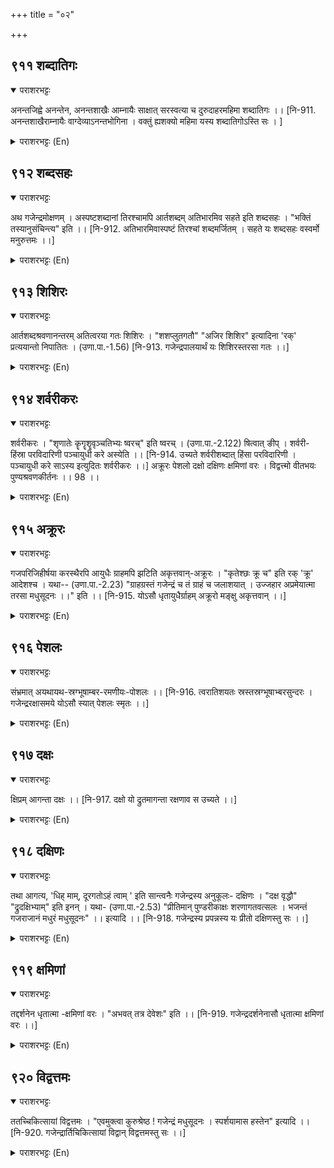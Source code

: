 +++
title = "०२"

+++

## ९११  शब्दातिगः
<details open><summary>पराशरभट्टः</summary>

अनन्तजिह्वे अनन्तेन, अनन्तशाखैः आम्नायैः साक्षात् सरस्वत्या च दुरुदाहरमहिमा शब्दातिगः ।। [नि-911. अनन्तशाखैराम्नायैः वाग्देव्याऽनन्तभोगिना । वक्तुं ह्यशक्यो महिमा यस्य शब्दातिगोऽस्ति सः । ]
</details>

<details><summary>पराशरभट्टः (En)</summary>

He Who is beyond words. The greatness of the Lord cannot be described in words by the multi-tongued Adisesha, by the Vedas with all their countless branches, and by the goddess Sarasvati herself. The greatness of the Lord cannot be described in words by the multi-gongued आदिशेष (Anantha), by the वेदा with all their countless branches, and by the goddess Sarasvathi herself. गजेन्द्र Episode (Names 912 to 945)
</details>

## ९१२  शब्दसहः
<details open><summary>पराशरभट्टः</summary>

अथ गजेन्द्रमोक्षणम् । अस्पष्टशब्दानां तिरश्चामपि आर्तशब्दम् अतिभारमिव सहते इति शब्दसहः । "भक्तिं तस्यानुसंचिन्त्य" इति ।। [नि-912. अतिभारमिवास्पष्टं तिरश्चां शब्दमर्जितम् । सहते यः शब्दसहः वस्वर्मो मनुरुत्तमः ।।]
</details>

<details><summary>पराशरभट्टः (En)</summary>

He who shoulders the burden of the words of cry of distress. With this name begins the episode of the relief given to गजेन्द्र . भगवान् hears and bears as a great burden the cry of animals for help even though the noise is indistinct. "He was again and again thinking of the devotion of the elephant."
</details>

## ९१३  शिशिरः
<details open><summary>पराशरभट्टः</summary>

आर्तशब्दश्रवणानन्तरम् अतित्वरया गतः शिशिरः । "शशप्लुतगतौ" "अजिर शिशिर" इत्यादिना 'रक्' प्रत्ययान्तो निपातितः । (उणा.पा.-1.56) [नि-913. गजेन्द्रपालयार्थं यः शिशिरस्तरसा गतः ।।]
</details>

<details><summary>पराशरभट्टः (En)</summary>

He who rushed to render help. As soon as He heard the cry of distress of the elephant, He flew with great haste to the place where the elephant was. Because of this speedy movement He is called 'Sisira'. The word 'sisira' is derived from the 'root' 'sasa' which signifies quick motion. "The words 'ajira', 'sisira' etc. are formed by the addition of the affix 'kirach'. According to this rule, 'sisira' has the 'rak'suffix irregularly.
</details>

## ९१४  शर्वरीकरः
<details open><summary>पराशरभट्टः</summary>

शर्वरीकरः । "शृणातेः कॄगॄशॄवृञ्चतिभ्यः ष्वरच्" इति ष्वरच् । (उणा.पा.-2.122) षित्वात् ङीप् । शर्वरी- हिंस्रा परविदारिणी पञ्चायुधी करे अस्येति ।। [नि-914. उच्यते शर्वरीशब्दात् हिंसा परविदारिणी । पञ्चायुधी करे साऽस्य इत्युदितः शर्वरीकरः ।।] अक्रूरः पेशलो दक्षो दक्षिणः क्षमिणां वरः । विद्वत्त्मो वीतभयः पुण्यश्रवणकीर्तनः ।। 98 ।।
</details>

<details><summary>पराशरभट्टः (En)</summary>

He who had the destructive weapons in His hands. (When He came for the rescue of Gajendra), the Lord had in His hands the five weapons which destroy the enemies who are a source of harm to others. (शर्वरी means destructive weapons.) The word 'शर्वरी ' is derived from the root 'sr' (to do harm), and the 'ष्वर्च ' affix has been added to it under the following rule. "The affix 'ष्वर्च' comes after 'kru', 'gru', 'sri' etc. The presence of 'ढa' at the beginning of the affix 'ष्वर्च' explains the addition of the affix 'ग्नीष् ' to denote the feminine gender. (Sri+ष्वर्च+ग्नीष्=शर्वरी ). The five weapons of the Lord are : Sankha, Chakra, गदा , सारंग (the bow) and Nandaka (the Sword).
</details>

## ९१५  अक्रूरः
<details open><summary>पराशरभट्टः</summary>

गजपरिजिहीर्षया करस्थैरपि आयुधैः ग्राहमपि झटिति अकृत्तवान्-अक्रूरः । "कृतेश्छः क्रू च" इति रक् 'क्रू' आदेशश्च । यथा-- (उणा.पा.-2.23) "ग्राहग्रस्तं गजेन्द्रं च तं ग्राहं च जलाशयात् । उज्जहार अप्रमेयात्मा तरसा मधुसूदनः ।।" इति ।। [नि-915. योऽसौ धृतायुधैर्ग्राहम् अक्रूरो मङ्क्षु अकृत्तवान् ।।]
</details>

<details><summary>पराशरभट्टः (En)</summary>

He who is not cruel. Because of His desire to rescue the elephant, though भगवान् had all the weapons in His hands, He did not immediately cut the crocodile-अक्रूरः . Vide : "मधुसूदन , the Lord of inscrutable nature, quickly took out not only the elephant which had been seized by the corcodile, but lifted up the corcodile also from the waters of the tank." "The affix 'rak' comes after 'kruth' (to out) and the final 'tha' is changed in one case to 'cha', and in the other case 'क्रू ' replaces the whole root." (Kruth+च=क्रूर ).
</details>

## ९१६  पेशलः
<details open><summary>पराशरभट्टः</summary>

संभ्रमात् अयथायथ-स्रग्भूषाम्बर-रमणीयः-पोशलः ।। [नि-916. त्वरातिशयतः स्रस्तस्रग्भूषाभ्बरसुन्दरः । गजेन्द्ररक्षासमये योऽसौ स्यात् पेशलः स्मृतः ।।]
</details>

<details><summary>पराशरभट्टः (En)</summary>

He who is charming. Because of the flurry to rescue the elephant, His garlands, ornaments and raiments were all in disorder. In spite of it He was very charming to look at.
</details>

## ९१७  दक्षः
<details open><summary>पराशरभट्टः</summary>

क्षिप्रम् आगन्ता दक्षः ।। [नि-917. दक्षो यो द्रुतमागन्ता रक्षणाव स उच्यते ।।]
</details>

<details><summary>पराशरभट्टः (En)</summary>

He who moves quickly. At once he came.
</details>

## ९१८  दक्षिणः
<details open><summary>पराशरभट्टः</summary>

तथा आगत्य, 'धिह् माम्, दूरगतोऽहं त्वाम् ' इति सान्त्वनैः गजेन्द्रस्य अनुकूलः- दक्षिणः । "दक्ष वृद्धौ" "द्रुदक्षिभ्याम्" इति इनन् । यथा- (उणा.पा.-2.53) "प्रीतिमान् पुण्डरीकाक्षः शरणागतवत्सलः । भजन्तं गजराजानं मधुरं मधुसूदनः" ।। इत्यादि ।। [नि-918. गजेन्द्रस्य प्रपन्नस्य यः प्रीतो दक्षिणस्तु सः ।।]
</details>

<details><summary>पराशरभट्टः (En)</summary>

He who is pleasing and amiable. Though He came there immediately, he expressed regret that He was not near at the time of danger and consoled Gajendra with kind words. Though He came there immediately, He expressed regret that He was not near at the time of danger and consoled गजेन्द्र with kind words. "Fie upon Me that I was far away from you." "The Lotus-eyed Slayer of Madhu, Who is kind and affectionate to the refugees, showed His love to गजेन्द्र who worshipped Him." The word दक्षिण is derived from the root 'दक्ष ' (to grow or act quickly). "The affix 'इणन् ' is added to the roots 'dru' and 'दक्षि '. 'Dru+इणन्=द्रविण ; दक्षि +इणन् =दक्षिणा ).
</details>

## ९१९  क्षमिणां
<details open><summary>पराशरभट्टः</summary>

तद्दर्शनेन धृतात्मा -क्षमिणां वरः । "अभवत् तत्र देवेशः" इति ।। [नि-919. गजेन्द्रदर्शनेनासौ धृतात्मा क्षमिणां वरः ।।]
</details>

<details><summary>पराशरभट्टः (En)</summary>

वरः The foremost amongst those who have endurance. It was only after seeing गजेन्द्र that He felt relieved and heaved a sigh of relief."There the Lord of gods stood as though revived."
</details>

## ९२०  विद्वत्तमः
<details open><summary>पराशरभट्टः</summary>

ततच्चिकित्सायां विद्वत्तमः । "एवमुक्त्वा कुरुश्रेष्ठ ! गजेन्द्रं मधुसूदनः । स्पर्शयामास हस्तेन" इत्यादि ।। [नि-920. गजेन्द्रार्तिचिकित्सायां विद्वान् विद्वत्तमस्तु सः ।।]
</details>

<details><summary>पराशरभट्टः (En)</summary>

The best of those who know what to do. He knew very well how to treat the wounded elephant. "O the foremost amongst the Kurus! 'Listen!, Madhusu:dana spoke thus to the elephant and gently touched it with His hand."
</details>
